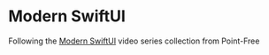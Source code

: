 # Modern SwiftUI

Following the [Modern SwiftUI](https://www.pointfree.co/collections/swiftui/modern-swiftui) video series collection from Point-Free

